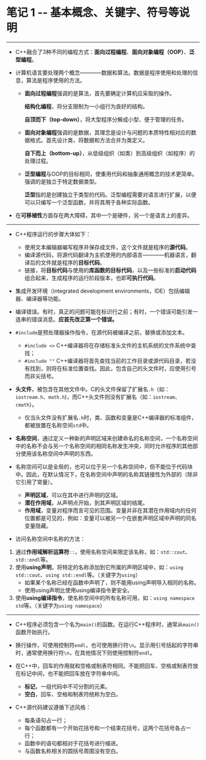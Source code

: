 # 笔记 1 -- 基本概念、关键字、符号等说明

***
* C++融合了3种不同的编程方式：**面向过程编程**、**面向对象编程（OOP）**、**泛型编程**。

* 计算机语言要处理两个概念————数据和算法。数据是程序使用和处理的信息，算法是程序使用的方法。
    * **面向过程编程**强调的是算法，首先要确定计算机应采取的操作。

        **结构化编程**，将分支限制为一小组行为良好的结构。

        **自顶而下（top-down）**，将大型程序分解成小型、便于管理的任务。

    * **面向对象编程**强调的是数据，其理念是设计与问题的本质特性相对应的数据格式。首先设计类，将数据和方法合并为类定义。

        **自下而上（bottom-up）**，从低级组织（如类）到高级组织（如程序）的处理过程。

    * **泛型编程**与OOP的目标相同，使重用代码和抽象通用概念的技术更简单。强调的是独立于特定数据类型。

        **泛型**指的是创建独立于类型的代码。泛型编程需要对语言进行扩展，以便可以只编写一个泛型函数，并将其用于各种实际函数。

* 在**可移植性**方面存在两大障碍，其中一个是硬件，另一个是语言上的差异。

***
* C++程序运行的步骤大体如下：
    * 使用文本编辑器编写程序并保存成文件，这个文件就是程序的**源代码**。
    * 编译源代码，将源代码翻译为主机使用的内部语言————机器语言，翻译后的文件就是程序的**目标代码**。
    * 链接，将**目标代码**与使用的**库函数的目标代码**，以及一些标准的**启动代码**组合起来，生成程序的运行阶段版本，也即**可执行代码**。

* 集成开发环境（integrated development environments，IDE）包括编辑器、编译器等功能。

* 编译错误。有时，真正的问题可能在标识行之前；有时，一个错误可能引发一连串的错误消息。**应首先改正第一个错误。**

* `#include`是预处理器操作指令，在源代码被编译之前，替换或添加文本。
    * `#include <>` C++编译器将在存储标准头文件的主机系统的文件系统中查找；
    * `#include ""` C++编译器将首先查找当前的工作目录或源代码目录，若没有找到，则将在标准位置查找。因此，包含自己的头文件时，应使用引号而非尖括号。

* **头文件**，被包含在其他文件中。C的头文件保留了扩展名`.h`（如：`iostream.h`、`math.h`)，而C++头文件则没有扩展名（如：`iostream`、`cmath`）。
    * 仅当头文件没有扩展名`.h`时，类、函数和变量是C++编译器的标准组件，都被放置在名称空间`std`中。

* **名称空间**，通过定义一种新的声明区域来创建命名的名称空间，一个名称空间中的名称不会与另一个名称空间的相同名称发生冲突，同时允许程序的其他部分使用该名称空间中声明的东西。
* 名称空间可以是全局的，也可以位于另一个名称空间中，但不能位于代码块中。因此，在默认情况下，在名称空间中声明的名称其链接性为外部的（除非它引用了常量）。
    * **声明区域**，可以在其中进行声明的区域。
    * **潜在作用域**，从声明点开始，到其声明区域的结尾。
    * **作用域**，变量对程序而言可见的范围。变量并非在其潜在作用域内的任何位置都是可见的，例如：变量可以被另一个在嵌套声明区域中声明的同名变量隐藏。

* 访问名称空间中名称的方法：
1. 通过**作用域解析运算符**`::`，使用名称空间来限定该名称，如：`std::cout`、`std::endl`等。
2. 使用**using声明**，将特定的名称添加到它所属的声明区域中，如：`using std::cout`、`using std::endl`等。（关键字为`using`）
    * 如果某个名称已经在函数中声明了，则不能用using声明导入相同的名称。
    * 使用using声明比使用using编译指令更安全。
3. 使用**using编译指令**，使名称空间中的所有名称可用，如：`using namespace std`等。（关键字为`using namespace`）

***
* C++程序必须包含一个名为`main()`的函数。在运行C++程序时，通常从`main()`函数开始执行。

* 换行操作，可使用控制符`endl`，也可使用换行符`\n`。显示用引号括起的字符串时，通常使用换行符`\n`，在其他情况下则使用控制符`endl`。

* 在C++中，回车的作用就和空格或制表符相同。不能把回车、空格或制表符放在标记中间，也不能把回车放在字符串中间。
    * **标记**，一组代码中不可分割的元素。
    * **空白**，回车、空格和制表符统称为空白。

* C++源代码建议遵循下述风格：
    * 每条语句占一行；
    * 每个函数都有一个开始花括号和一个结束花括号，这两个花括号各占一行；
    * 函数中的语句都相对于花括号进行缩进。
    * 与函数名称相关的圆括号周围没有空白。